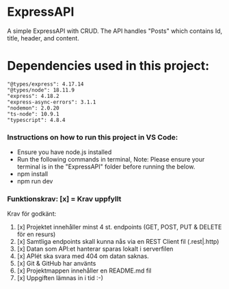 # ExpressAPI
A simple ExpressAPI with CRUD.
The API handles "Posts" which contains Id, title, header, and content.


# Dependencies used in this project:
    "@types/express": 4.17.14
    "@types/node": 18.11.9
    "express": 4.18.2
    "express-async-errors": 3.1.1
    "nodemon": 2.0.20
    "ts-node": 10.9.1
    "typescript": 4.8.4

### Instructions on how to run this project in VS Code:
- Ensure you have node.js installed
- Run the following commands in terminal, Note: Please ensure your terminal is in the "ExpressAPI" folder before running the below.
- npm install
- npm run dev

### Funktionskrav: [x] = Krav uppfyllt
Krav för godkänt:
1. [x] Projektet innehåller minst 4 st. endpoints (GET, POST, PUT & DELETE för en resurs)
2. [x] Samtliga endpoints skall kunna nås via en REST Client fil (.rest|.http)
3. [x] Datan som API:et hanterar sparas lokalt i serverfilen
4. [x] APIét ska svara med 404 om datan saknas.
5. [x] Git & GitHub har använts
6. [x] Projektmappen innehåller en README.md fil
7. [x] Uppgiften lämnas in i tid :-)

